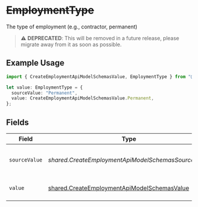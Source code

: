 # ~~EmploymentType~~

The type of employment (e.g., contractor, permanent)

> :warning: **DEPRECATED**: This will be removed in a future release, please migrate away from it as soon as possible.

## Example Usage

```typescript
import { CreateEmploymentApiModelSchemasValue, EmploymentType } from "@stackone/stackone-client-ts/sdk/models/shared";

let value: EmploymentType = {
  sourceValue: "Permanent",
  value: CreateEmploymentApiModelSchemasValue.Permanent,
};
```

## Fields

| Field                                                                                                             | Type                                                                                                              | Required                                                                                                          | Description                                                                                                       | Example                                                                                                           |
| ----------------------------------------------------------------------------------------------------------------- | ----------------------------------------------------------------------------------------------------------------- | ----------------------------------------------------------------------------------------------------------------- | ----------------------------------------------------------------------------------------------------------------- | ----------------------------------------------------------------------------------------------------------------- |
| `sourceValue`                                                                                                     | *shared.CreateEmploymentApiModelSchemasSourceValue*                                                               | :heavy_minus_sign:                                                                                                | The source value of the employment type.                                                                          | Permanent                                                                                                         |
| `value`                                                                                                           | [shared.CreateEmploymentApiModelSchemasValue](../../../sdk/models/shared/createemploymentapimodelschemasvalue.md) | :heavy_minus_sign:                                                                                                | The type of the employment.                                                                                       | permanent                                                                                                         |